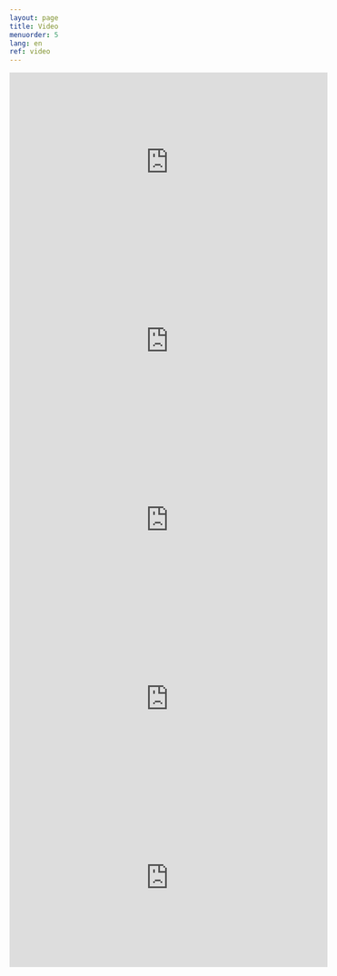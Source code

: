 ```yaml
---
layout: page
title: Video
menuorder: 5
lang: en
ref: video
---
```



<iframe width="560" height="315" src="https://www.youtube.com/embed/M8LZHCqI_jA?rel=0" frameborder="0" allowfullscreen></iframe>

<iframe width="560" height="315" src="https://www.youtube.com/embed/ryRgDhy5AQs?rel=0" frameborder="0" allowfullscreen></iframe>

<iframe width="560" height="315" src="https://www.youtube.com/embed/dDkHsQP2oiI?rel=0" frameborder="0" allowfullscreen></iframe>

<iframe width="560" height="315" src="https://www.youtube.com/embed/9f1iT-8-FBg?rel=0" frameborder="0" allowfullscreen></iframe>

<iframe width="560" height="315" src="https://www.youtube.com/embed/sLY3ZvDcqoQ?rel=0" frameborder="0" allowfullscreen></iframe>



